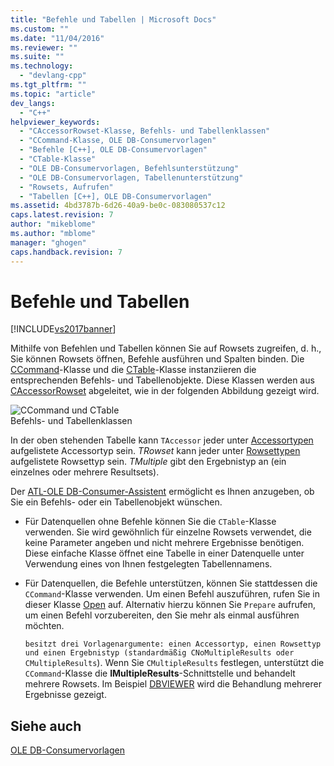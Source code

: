 ```yaml
---
title: "Befehle und Tabellen | Microsoft Docs"
ms.custom: ""
ms.date: "11/04/2016"
ms.reviewer: ""
ms.suite: ""
ms.technology: 
  - "devlang-cpp"
ms.tgt_pltfrm: ""
ms.topic: "article"
dev_langs: 
  - "C++"
helpviewer_keywords: 
  - "CAccessorRowset-Klasse, Befehls- und Tabellenklassen"
  - "CCommand-Klasse, OLE DB-Consumervorlagen"
  - "Befehle [C++], OLE DB-Consumervorlagen"
  - "CTable-Klasse"
  - "OLE DB-Consumervorlagen, Befehlsunterstützung"
  - "OLE DB-Consumervorlagen, Tabellenunterstützung"
  - "Rowsets, Aufrufen"
  - "Tabellen [C++], OLE DB-Consumervorlagen"
ms.assetid: 4bd3787b-6d26-40a9-be0c-083080537c12
caps.latest.revision: 7
author: "mikeblome"
ms.author: "mblome"
manager: "ghogen"
caps.handback.revision: 7
---
```

# Befehle und Tabellen
[!INCLUDE[vs2017banner](../../assembler/inline/includes/vs2017banner.md)]

Mithilfe von Befehlen und Tabellen können Sie auf Rowsets zugreifen, d. h., Sie können Rowsets öffnen, Befehle ausführen und Spalten binden.  Die [CCommand](../../data/oledb/ccommand-class.md)\-Klasse und die [CTable](../../data/oledb/ctable-class.md)\-Klasse instanziieren die entsprechenden Befehls\- und Tabellenobjekte.  Diese Klassen werden aus [CAccessorRowset](../../data/oledb/caccessorrowset-class.md) abgeleitet, wie in der folgenden Abbildung gezeigt wird.  
  
 ![CCommand und CTable](../../data/oledb/media/vccommandstables.png "vcCommandsTables")  
Befehls\- und Tabellenklassen  
  
 In der oben stehenden Tabelle kann `TAccessor` jeder unter [Accessortypen](../../data/oledb/accessors-and-rowsets.md) aufgelistete Accessortyp sein.  *TRowset* kann jeder unter [Rowsettypen](../../data/oledb/accessors-and-rowsets.md) aufgelistete Rowsettyp sein.  *TMultiple* gibt den Ergebnistyp an \(ein einzelnes oder mehrere Resultsets\).  
  
 Der [ATL\-OLE DB\-Consumer\-Assistent](../../atl/reference/atl-ole-db-consumer-wizard.md) ermöglicht es Ihnen anzugeben, ob Sie ein Befehls\- oder ein Tabellenobjekt wünschen.  
  
-   Für Datenquellen ohne Befehle können Sie die `CTable`\-Klasse verwenden.  Sie wird gewöhnlich für einzelne Rowsets verwendet, die keine Parameter angeben und nicht mehrere Ergebnisse benötigen.  Diese einfache Klasse öffnet eine Tabelle in einer Datenquelle unter Verwendung eines von Ihnen festgelegten Tabellennamens.  
  
-   Für Datenquellen, die Befehle unterstützen, können Sie stattdessen die `CCommand`\-Klasse verwenden.  Um einen Befehl auszuführen, rufen Sie in dieser Klasse [Open](../../data/oledb/ccommand-open.md) auf.  Alternativ hierzu können Sie `Prepare` aufrufen, um einen Befehl vorzubereiten, den Sie mehr als einmal ausführen möchten.  
  
     `besitzt drei Vorlagenargumente: einen Accessortyp, einen Rowsettyp und einen Ergebnistyp (standardmäßig CNoMultipleResults oder CMultipleResults`\).  Wenn Sie `CMultipleResults` festlegen, unterstützt die `CCommand`\-Klasse die **IMultipleResults**\-Schnittstelle und behandelt mehrere Rowsets.  Im Beispiel [DBVIEWER](assetId:///07620f99-c347-4d09-9ebc-2459e8049832) wird die Behandlung mehrerer Ergebnisse gezeigt.  
  
## Siehe auch  
 [OLE DB\-Consumervorlagen](../../data/oledb/ole-db-consumer-templates-cpp.md)